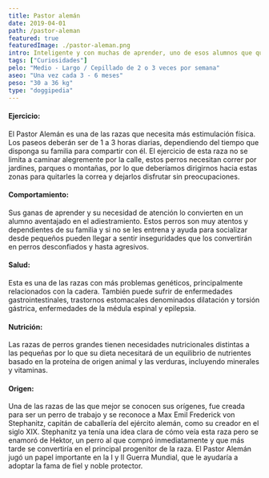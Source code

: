```yaml
---
title: Pastor alemán
date: 2019-04-01
path: /pastor-aleman
featured: true
featuredImage: ./pastor-aleman.png
intro: Inteligente y con muchas de aprender, uno de esos alumnos que quiere sacar matrícula de honor en clase.
tags: ["Curiosidades"]
pelo: "Medio - Largo / Cepillado de 2 o 3 veces por semana"
aseo: "Una vez cada 3 - 6 meses"
peso: "30 a 36 kg"
type: "doggipedia"
---
```


#### Ejercicio:
El Pastor Alemán es una de las razas que necesita más estimulación física. Los paseos deberán ser de 1 a 3 horas diarias, dependiendo del tiempo que disponga su familia para compartir con él. El ejercicio de esta raza no se limita a caminar alegremente por la calle, estos perros necesitan correr por jardines, parques o montañas, por lo que deberíamos dirigirnos hacia estas zonas para quitarles la correa y dejarlos disfrutar sin preocupaciones.

#### Comportamiento:
Sus ganas de aprender y su necesidad de atención lo convierten en un alumno aventajado en el adiestramiento. Estos perros son muy atentos y dependientes de su familia y si no se les entrena y ayuda para socializar desde pequeños pueden llegar a sentir inseguridades que los convertirán en perros desconfiados y hasta agresivos.

#### Salud:
Esta es una de las razas con más problemas genéticos, principalmente relacionados con la cadera. También puede sufrir de enfermedades gastrointestinales, trastornos estomacales denominados dilatación y torsión gástrica, enfermedades de la médula espinal y epilepsia.  

#### Nutrición:
Las razas de perros grandes tienen necesidades nutricionales distintas a las pequeñas por lo que su dieta necesitará de un equilibrio de nutrientes basado en la proteína de origen animal y las verduras, incluyendo minerales y vitaminas.

#### Origen:
Una de las razas de las que mejor se conocen sus orígenes, fue creada para ser un perro de trabajo y se reconoce a Max Emil Frederick von Stephanitz, capitán de caballería del ejército alemán, como su creador en el siglo XIX. Stephanitz ya tenía una idea clara de cómo veía esta raza pero se enamoró de Hektor, un perro al que compró inmediatamente y que más tarde se convertiría en el principal progenitor de la raza. El Pastor Alemán jugó un papel importante en la I y II Guerra Mundial, que le ayudaría a adoptar la fama de fiel y noble protector.



